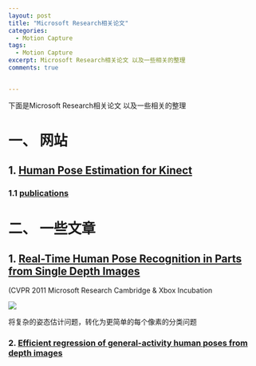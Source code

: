 ```yaml
---
layout: post
title: "Microsoft Research相关论文"
categories:
  - Motion Capture
tags:
  - Motion Capture
excerpt: Microsoft Research相关论文 以及一些相关的整理
comments: true


---
```


下面是Microsoft Research相关论文 以及一些相关的整理

# 一、 网站

## 1. [Human Pose Estimation for Kinect](https://www.microsoft.com/en-us/research/project/human-pose-estimation-for-kinect/)

### 1.1 [publications](https://www.microsoft.com/en-us/research/project/human-pose-estimation-for-kinect/publications/)

# 二、 一些文章

## 1. [Real-Time Human Pose Recognition in Parts from Single Depth Images](https://ieeexplore.ieee.org/stamp/stamp.jsp?tp=&arnumber=5995316)

(CVPR 2011    Microsoft Research Cambridge & Xbox Incubation

![](https://wangchenjun521.github.io/assets/images/2022_05_10/001.png)

将复杂的姿态估计问题，转化为更简单的每个像素的分类问题

### 2. [Efficient regression of general-activity human poses from depth images](https://ieeexplore.ieee.org/stamp/stamp.jsp?tp=&arnumber=6126270)
